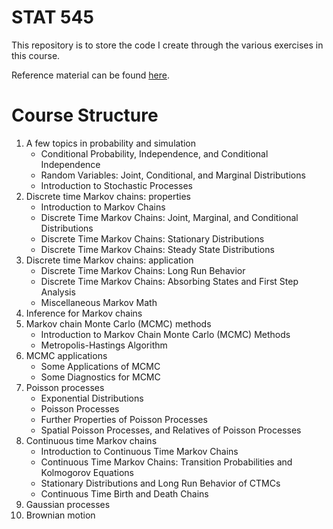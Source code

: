 # STAT 545

This repository is to store the code I create through the various exercises in this course. 

Reference material can be found [here](https://bookdown.org/kevin_davisross/applied-stochastic-processes/).

# Course Structure

1. A few topics in probability and simulation  
    - Conditional Probability, Independence, and Conditional Independence
    - Random Variables: Joint, Conditional, and Marginal Distributions
    - Introduction to Stochastic Processes
2. Discrete time Markov chains: properties
    - Introduction to Markov Chains
    - Discrete Time Markov Chains: Joint, Marginal, and Conditional Distributions
    - Discrete Time Markov Chains: Stationary Distributions
    - Discrete Time Markov Chains: Steady State Distributions
3. Discrete time Markov chains: application
    - Discrete Time Markov Chains: Long Run Behavior
    - Discrete Time Markov Chains: Absorbing States and First Step Analysis
    - Miscellaneous Markov Math
4. Inference for Markov chains
5. Markov chain Monte Carlo (MCMC) methods
    - Introduction to Markov Chain Monte Carlo (MCMC) Methods
    - Metropolis-Hastings Algorithm
6. MCMC applications
    - Some Applications of MCMC
    - Some Diagnostics for MCMC
7. Poisson processes
    - Exponential Distributions
    - Poisson Processes
    - Further Properties of Poisson Processes
    - Spatial Poisson Processes, and Relatives of Poisson Processes
8. Continuous time Markov chains
    - Introduction to Continuous Time Markov Chains
    - Continuous Time Markov Chains: Transition Probabilities and Kolmogorov Equations
    - Stationary Distributions and Long Run Behavior of CTMCs
    - Continuous Time Birth and Death Chains
9. Gaussian processes
10. Brownian motion
